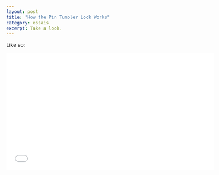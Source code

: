 ```yaml
---
layout: post
title: "How the Pin Tumbler Lock Works"
category: essais
excerpt: Take a look.
---
```


Like so:

<iframe width="560" height="315" src="//www.youtube.com/embed/QiYIYXEX9Ko" frameborder="0"> </iframe>

<a href="https://plus.google.com/+VincentBarr0?rel=author"></a>